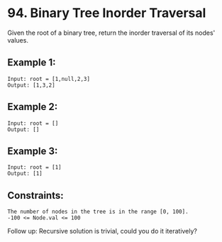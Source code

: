 # 94. Binary Tree Inorder Traversal

Given the root of a binary tree, return the inorder traversal of its nodes' values.


## Example 1:
    Input: root = [1,null,2,3]
    Output: [1,3,2]

## Example 2:
    Input: root = []
    Output: []

## Example 3:
    Input: root = [1]
    Output: [1]

## Constraints:
    The number of nodes in the tree is in the range [0, 100].
    -100 <= Node.val <= 100
 

Follow up: Recursive solution is trivial, could you do it iteratively?